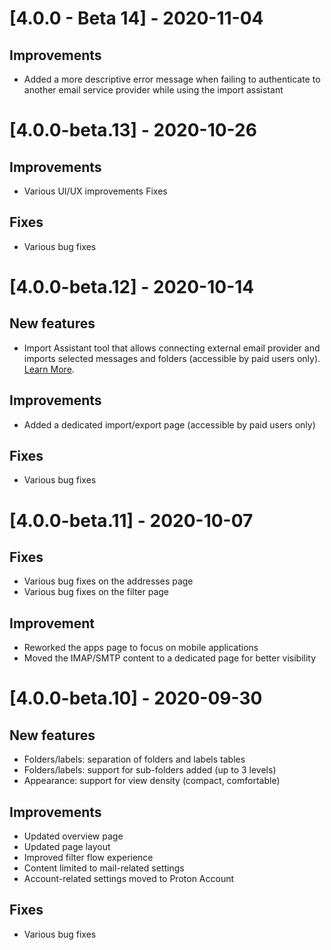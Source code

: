 # [4.0.0 - Beta 14] - 2020-11-04

## Improvements

-   Added a more descriptive error message when failing to authenticate to another email service provider while using the import assistant

# [4.0.0-beta.13] - 2020-10-26

## Improvements

-   Various UI/UX improvements Fixes

## Fixes

-   Various bug fixes

# [4.0.0-beta.12] - 2020-10-14

## New features

-   Import Assistant tool that allows connecting external email provider and imports selected messages and folders (accessible by paid users only). [Learn More](https://protonmail.com/support/knowledge-base/import-assistant).

## Improvements

-   Added a dedicated import/export page (accessible by paid users only)

## Fixes

-   Various bug fixes

# [4.0.0-beta.11] - 2020-10-07

## Fixes

-   Various bug fixes on the addresses page
-   Various bug fixes on the filter page

## Improvement

-   Reworked the apps page to focus on mobile applications
-   Moved the IMAP/SMTP content to a dedicated page for better visibility

# [4.0.0-beta.10] - 2020-09-30

## New features

-   Folders/labels: separation of folders and labels tables
-   Folders/labels: support for sub-folders added (up to 3 levels)
-   Appearance: support for view density (compact, comfortable)

## Improvements

-   Updated overview page
-   Updated page layout
-   Improved filter flow experience
-   Content limited to mail-related settings
-   Account-related settings moved to Proton Account

## Fixes

-   Various bug fixes
